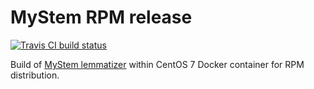 # MyStem RPM release

[![Travis CI build status](https://travis-ci.org/9dogs/mystem-rpm.svg?branch=master)](https://github.com/9dogs/mystem-rpm)

Build of [MyStem lemmatizer](https://yandex.ru/dev/mystem/) within CentOS 7 Docker container for RPM distribution.